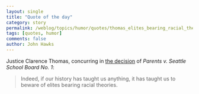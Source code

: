 ```yaml
---
layout: single 
title: "Quote of the day" 
category: story
permalink: /weblog/topics/humor/quotes/thomas_elites_bearing_racial_theories.html
tags: [quotes, humor] 
comments: false 
author: John Hawks 
---
```



<p>
Justice Clarence Thomas, concurring in <a href="http://www.supremecourtus.gov/opinions/06pdf/05-908.pdf">the decision</a> of <i>Parents v. Seattle School Board No. 1</i>:
</p>

<blockquote>Indeed, if our history has taught us anything, it has taught us to beware of elites bearing racial theories.</blockquote>

